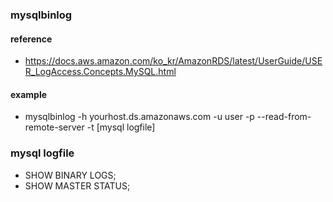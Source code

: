 ### mysqlbinlog

#### reference
- https://docs.aws.amazon.com/ko_kr/AmazonRDS/latest/UserGuide/USER_LogAccess.Concepts.MySQL.html 

#### example 
- mysqlbinlog -h yourhost.ds.amazonaws.com -u user -p --read-from-remote-server -t [mysql logfile]

### mysql logfile
- SHOW BINARY LOGS;
- SHOW MASTER STATUS;
